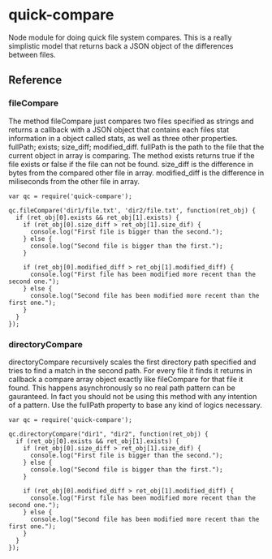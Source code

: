 # quick-compare
Node module for doing quick file system compares.
This is a really simplistic model that returns back a JSON object of the differences between files.

## Reference

### fileCompare

The method fileCompare just compares two files specified as strings and returns a callback with a JSON object that contains each files stat information in a object called stats, as well as three other properties.  fullPath; exists; size_diff; modified_diff.
fullPath is the path to the file that the current object in array is comparing.
The method exists returns true if the file exists or false if the file can not be found.
size_diff is the difference in bytes from the compared other file in array.
modified_diff is the difference in miliseconds from the other file in array.

```
var qc = require('quick-compare');

qc.fileCompare('dir1/file.txt', 'dir2/file.txt', function(ret_obj) {
  if (ret_obj[0].exists && ret_obj[1].exists) {
    if (ret_obj[0].size_diff > ret_obj[1].size_dif) {
      console.log("First file is bigger than the second.");
    } else {
      console.log("Second file is bigger than the first.");
    }
    
    if (ret_obj[0].modified_diff > ret_obj[1].modified_diff) {
      console.log("First file has been modified more recent than the second one.");
    } else {
      console.log("Second file has been modified more recent than the first one.");
    }
  }
});

```


### directoryCompare

directoryCompare recursively scales the first directory path specified and tries to find a match in the second path.  For every file it finds it returns in callback a compare array object exactly like fileCompare for that file it found.  This happens asynchronously so no real path pattern can be gauranteed.  In fact you should not be using this method with any intention of a pattern.  Use the fullPath property to base any kind of logics necessary.

```
var qc = require('quick-compare');

qc.directoryCompare("dir1", "dir2", function(ret_obj) {
  if (ret_obj[0].exists && ret_obj[1].exists) {
    if (ret_obj[0].size_diff > ret_obj[1].size_dif) {
      console.log("First file is bigger than the second.");
    } else {
      console.log("Second file is bigger than the first.");
    }
    
    if (ret_obj[0].modified_diff > ret_obj[1].modified_diff) {
      console.log("First file has been modified more recent than the second one.");
    } else {
      console.log("Second file has been modified more recent than the first one.");
    }
  }
});
```

